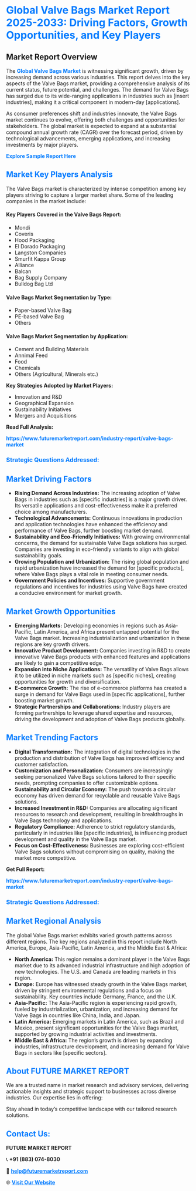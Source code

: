 <h1 style="color: #007BFF;">Global Valve Bags Market Report 2025-2033: Driving Factors, Growth Opportunities, and Key Players</h1>

<section id="overview">
<h2>Market Report Overview</h2>
<p>The <a href="https://www.futuremarketreport.com/industry-report/valve-bags-market" style="color: #007BFF; text-decoration: none;"><strong>Global Valve Bags Market</strong></a> is witnessing significant growth, driven by increasing demand across various industries. This report delves into the key aspects of the Valve Bags market, providing a comprehensive analysis of its current status, future potential, and challenges. The demand for Valve Bags has surged due to its wide-ranging applications in industries such as [insert industries], making it a critical component in modern-day [applications].</p>
<p>As consumer preferences shift and industries innovate, the Valve Bags market continues to evolve, offering both challenges and opportunities for stakeholders. The global market is expected to expand at a substantial compound annual growth rate (CAGR) over the forecast period, driven by technological advancements, emerging applications, and increasing investments by major players.</p>
</section>

<section id="overview">
<p><a href="https://www.futuremarketreport.com/request-sample/reportId=102562" style="color: #007BFF; text-decoration: none;"><strong>Explore Sample Report Here</strong></a></p>
</section>

<section id="key-players">
<h2 style="color: #007BFF;">Market Key Players Analysis</h2>
<p>The Valve Bags market is characterized by intense competition among key players striving to capture a larger market share. Some of the leading companies in the market include:</p>
<h4>Key Players Covered in the Valve Bags Report:</h4>
<ul><li>Mondi</li><li>Coveris</li><li>Hood Packaging</li><li>El Dorado Packaging</li><li>Langston Companies</li><li>Smurfit Kappa Group</li><li>Alliance</li><li>Balcan</li><li>Bag Supply Company</li><li>Bulldog Bag Ltd</li></ul>
<h4>Valve Bags Market Segmentation by Type:</h4>
<ul><li>Paper-based Valve Bag</li><li>PE-based Valve Bag</li><li>Others</li></ul>

<h4>Valve Bags Market Segmentation by Application:</h4>
<ul><li>Cement and Building Materials</li><li>Annimal Feed</li><li>Food</li><li>Chemicals</li><li>Others (Agricultural, Minerals etc.)</li></ul>
<p><strong>Key Strategies Adopted by Market Players:</strong></p>
<ul>
<li>Innovation and R&D</li>
<li>Geographical Expansion</li>
<li>Sustainability Initiatives</li>
<li>Mergers and Acquisitions</li>
</ul>
</section>

<section>
<p><strong>Read Full Analysis: </strong></p><a href="https://www.futuremarketreport.com/industry-report/valve-bags-market" style="color: #007BFF; text-decoration: none;"><strong>https://www.futuremarketreport.com/industry-report/valve-bags-market</strong></a>
<h3 style="color: #007BFF;">Strategic Questions Addressed:</h3>
</section>

<section id="driving-factors">
<h2 style="color: #007BFF;">Market Driving Factors</h2>
<ul>
<li><strong>Rising Demand Across Industries:</strong> The increasing adoption of Valve Bags in industries such as [specific industries] is a major growth driver. Its versatile applications and cost-effectiveness make it a preferred choice among manufacturers.</li>
<li><strong>Technological Advancements:</strong> Continuous innovations in production and application technologies have enhanced the efficiency and performance of Valve Bags, further boosting market demand.</li>
<li><strong>Sustainability and Eco-Friendly Initiatives:</strong> With growing environmental concerns, the demand for sustainable Valve Bags solutions has surged. Companies are investing in eco-friendly variants to align with global sustainability goals.</li>
<li><strong>Growing Population and Urbanization:</strong> The rising global population and rapid urbanization have increased the demand for [specific products], where Valve Bags plays a vital role in meeting consumer needs.</li>
<li><strong>Government Policies and Incentives:</strong> Supportive government regulations and incentives for industries using Valve Bags have created a conducive environment for market growth.</li>
</ul>
</section>

<section id="growth-opportunities">
<h2 style="color: #007BFF;">Market Growth Opportunities</h2>
<ul>
<li><strong>Emerging Markets:</strong> Developing economies in regions such as Asia-Pacific, Latin America, and Africa present untapped potential for the Valve Bags market. Increasing industrialization and urbanization in these regions are key growth drivers.</li>
<li><strong>Innovative Product Development:</strong> Companies investing in R&D to create innovative Valve Bags products with enhanced features and applications are likely to gain a competitive edge.</li>
<li><strong>Expansion into Niche Applications:</strong> The versatility of Valve Bags allows it to be utilized in niche markets such as [specific niches], creating opportunities for growth and diversification.</li>
<li><strong>E-commerce Growth:</strong> The rise of e-commerce platforms has created a surge in demand for Valve Bags used in [specific applications], further boosting market growth.</li>
<li><strong>Strategic Partnerships and Collaborations:</strong> Industry players are forming partnerships to leverage shared expertise and resources, driving the development and adoption of Valve Bags products globally.</li>
</ul>
</section>

<section id="trending-factors">
<h2 style="color: #007BFF;">Market Trending Factors</h2>
<ul>
<li><strong>Digital Transformation:</strong> The integration of digital technologies in the production and distribution of Valve Bags has improved efficiency and customer satisfaction.</li>
<li><strong>Customization and Personalization:</strong> Consumers are increasingly seeking personalized Valve Bags solutions tailored to their specific needs, prompting companies to offer customizable options.</li>
<li><strong>Sustainability and Circular Economy:</strong> The push towards a circular economy has driven demand for recyclable and reusable Valve Bags solutions.</li>
<li><strong>Increased Investment in R&D:</strong> Companies are allocating significant resources to research and development, resulting in breakthroughs in Valve Bags technology and applications.</li>
<li><strong>Regulatory Compliance:</strong> Adherence to strict regulatory standards, particularly in industries like [specific industries], is influencing product development and quality in the Valve Bags market.</li>
<li><strong>Focus on Cost-Effectiveness:</strong> Businesses are exploring cost-efficient Valve Bags solutions without compromising on quality, making the market more competitive.</li>
</ul>
</section>

<section>
<p><strong>Get Full Report: </strong></p><a href="https://www.futuremarketreport.com/industry-report/valve-bags-market" style="color: #007BFF; text-decoration: none;"><strong>https://www.futuremarketreport.com/industry-report/valve-bags-market</strong></a>
<h3 style="color: #007BFF;">Strategic Questions Addressed:</h3>
</section>


<section id="regional-analysis">
<h2 style="color: #007BFF;">Market Regional Analysis</h2>
<p>The global Valve Bags market exhibits varied growth patterns across different regions. The key regions analyzed in this report include North America, Europe, Asia-Pacific, Latin America, and the Middle East & Africa:</p>
<ul>
<li><strong>North America:</strong> This region remains a dominant player in the Valve Bags market due to its advanced industrial infrastructure and high adoption of new technologies. The U.S. and Canada are leading markets in this region.</li>
<li><strong>Europe:</strong> Europe has witnessed steady growth in the Valve Bags market, driven by stringent environmental regulations and a focus on sustainability. Key countries include Germany, France, and the U.K.</li>
<li><strong>Asia-Pacific:</strong> The Asia-Pacific region is experiencing rapid growth, fueled by industrialization, urbanization, and increasing demand for Valve Bags in countries like China, India, and Japan.</li>
<li><strong>Latin America:</strong> Emerging markets in Latin America, such as Brazil and Mexico, present significant opportunities for the Valve Bags market, supported by growing industrial activities and investments.</li>
<li><strong>Middle East & Africa:</strong> The region’s growth is driven by expanding industries, infrastructure development, and increasing demand for Valve Bags in sectors like [specific sectors].</li>
</ul>
</section>

<footer>
<h2 style="color: #007BFF;">About FUTURE MARKET REPORT</h2>
<p>We are a trusted name in market research and advisory services, delivering actionable insights and strategic support to businesses across diverse industries. Our expertise lies in offering:</p>

<p>Stay ahead in today’s competitive landscape with our tailored research solutions.</p>

<h2 style="color: #007BFF;">Contact Us:</h2>
<p><strong>FUTURE MARKET REPORT</strong></p>
<p>📞 <strong>+91 (883) 074-8030</strong></p>
<p>📧 <strong><a href="mailto:help@futuremarketreport.com" style="color: #007BFF;">help@futuremarketreport.com</a></strong></p>
<p>🌐 <strong><a href="https://www.futuremarketreport.com/" style="color: #007BFF;">Visit Our Website</a></strong></p>
</footer>